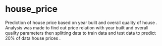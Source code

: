 # house_price
Prediction of house price based on year built and overall quality of house . 
Analysis was made to find out price relation with year built and overall quailty parameters then splitting data to train data and test data to predict 20% of data house prices . 
